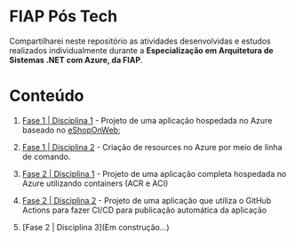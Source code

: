 # FIAP Pós Tech

Compartilharei neste repositório as atividades desenvolvidas e estudos realizados individualmente durante a **Especialização em Arquitetura de Sistemas .NET com Azure, da FIAP**.

# Conteúdo

1. [Fase 1 | Disciplina 1](./Desafios/F01D01A05%20-%20Challenge%201.md) - Projeto de uma aplicação hospedada no Azure baseado no [eShopOnWeb](https://github.com/dotnet-architecture/eShopOnWeb);

2. [Fase 1 | Disciplina 2](./Desafios/F01D02A07%20-%20Challenge%202.md) - Criação de resources no Azure por meio de linha de comando.

3. [Fase 2 | Disciplina 1](./Desafios/F02D01A06%20-%20Challenge%203.md) - Projeto de uma aplicação completa hospedada no Azure utilizando containers (ACR e ACI)

4. [Fase 2 | Disciplina 2](./Desafios/F02D02A11%20-%20Challenge%204.md) - Projeto de uma aplicação que utiliza o GitHub Actions para fazer CI/CD para publicação automática da aplicação

5. [Fase 2 | Disciplina 3](Em construção...)
